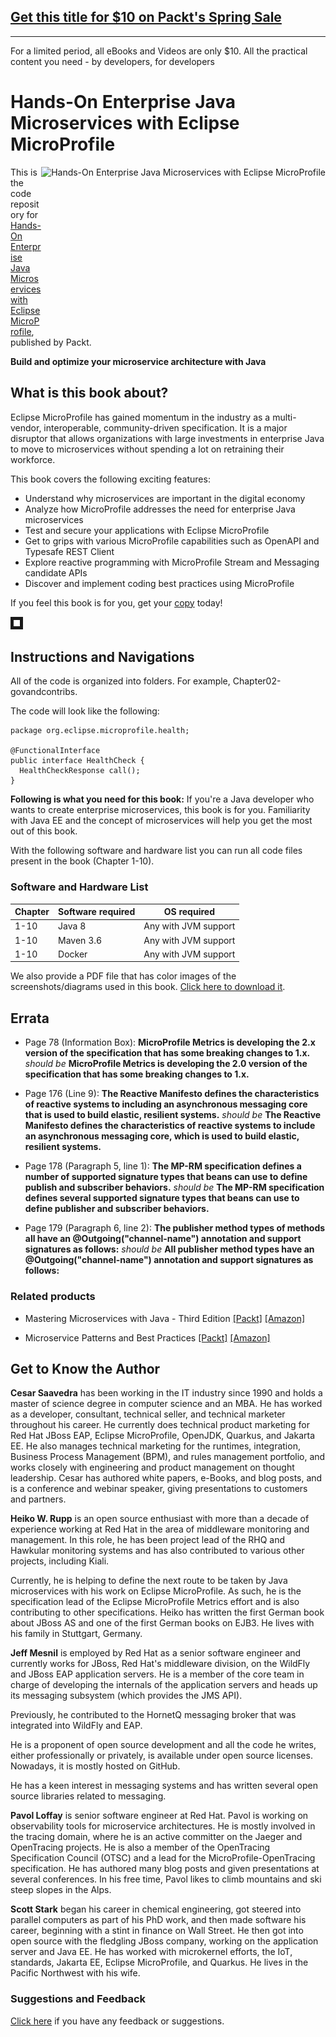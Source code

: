 ## [Get this title for $10 on Packt's Spring Sale](https://www.packt.com/B13917?utm_source=github&utm_medium=packt-github-repo&utm_campaign=spring_10_dollar_2022)
-----
For a limited period, all eBooks and Videos are only $10. All the practical content you need \- by developers, for developers

# Hands-On Enterprise Java Microservices with Eclipse MicroProfile 

<a href="https://www.packtpub.com/web-development/hands-on-enterprise-java-microservices-with-eclipse-microprofile?utm_source=github&utm_medium=repository&utm_campaign=9781838643102"><img src="https://www.packtpub.com/media/catalog/product/cache/e4d64343b1bc593f1c5348fe05efa4a6/9/7/9781838643102-original.jpeg" alt="Hands-On Enterprise Java Microservices with Eclipse MicroProfile " height="256px" align="right"></a>

This is the code repository for [Hands-On Enterprise Java Microservices with Eclipse MicroProfile](https://www.packtpub.com/web-development/hands-on-enterprise-java-microservices-with-eclipse-microprofile?utm_source=github&utm_medium=repository&utm_campaign=9781838643102), published by Packt.

**Build and optimize your microservice architecture with Java**

## What is this book about?
Eclipse MicroProfile has gained momentum in the industry as a multi-vendor, interoperable, community-driven specification. It is a major disruptor that allows organizations with large investments in enterprise Java to move to microservices without spending a lot on retraining their workforce.


This book covers the following exciting features:
* Understand why microservices are important in the digital economy 
* Analyze how MicroProfile addresses the need for enterprise Java microservices 
* Test and secure your applications with Eclipse MicroProfile 
* Get to grips with various MicroProfile capabilities such as OpenAPI and Typesafe REST Client 
* Explore reactive programming with MicroProfile Stream and Messaging candidate APIs 
* Discover and implement coding best practices using MicroProfile

If you feel this book is for you, get your [copy](https://www.amazon.com/dp/1838643109) today!

<a href="https://www.packtpub.com/?utm_source=github&utm_medium=banner&utm_campaign=GitHubBanner"><img src="https://raw.githubusercontent.com/PacktPublishing/GitHub/master/GitHub.png" 
alt="https://www.packtpub.com/" border="5" /></a>

## Instructions and Navigations
All of the code is organized into folders. For example, Chapter02-govandcontribs.

The code will look like the following:
```
package org.eclipse.microprofile.health;

@FunctionalInterface
public interface HealthCheck {
  HealthCheckResponse call();
}
```

**Following is what you need for this book:**
If you're a Java developer who wants to create enterprise microservices, this book is for you. Familiarity with Java EE and the concept of microservices will help you get the most out of this book.	

With the following software and hardware list you can run all code files present in the book (Chapter 1-10).
### Software and Hardware List
| Chapter | Software required | OS required |
| -------- | ------------------------------------ | ----------------------------------- |
| 1-10 | Java 8 | Any with JVM support |
| 1-10 | Maven 3.6 | Any with JVM support |
| 1-10 | Docker | Any with JVM support |

We also provide a PDF file that has color images of the screenshots/diagrams used in this book. [Click here to download it](https://static.packt-cdn.com/downloads/9781838643102_ColorImages.pdf).

## Errata
* Page 78 (Information Box): **MicroProfile Metrics is developing the 2.x version of the specification that has some breaking changes to 1.x.** _should be_ **MicroProfile Metrics is developing the 2.0 version of the specification that has some breaking changes to 1.x.**

* Page 176 (Line 9): **The Reactive Manifesto defines the characteristics of reactive systems to including an asynchronous messaging core that is used to build elastic, resilient systems.** _should be_ **The Reactive Manifesto defines the characteristics of reactive systems to include an asynchronous messaging core, which is used to build elastic, resilient systems.**

* Page 178 (Paragraph 5, line 1): **The MP-RM specification defines a number of supported signature types that beans can use to define publish and subscriber behaviors.** _should be_ **The MP-RM specification defines several supported signature types that beans can use to define publisher and subscriber behaviors.**

* Page 179 (Paragraph 6, line 2): **The publisher method types of methods all have an @Outgoing("channel-name") annotation and support signatures as follows:** _should be_ **All  publisher method types have an @Outgoing("channel-name") annotation and support signatures as follows:**

### Related products
* Mastering Microservices with Java - Third Edition  [[Packt]](https://www.packtpub.com/application-development/mastering-microservices-java-third-edition?utm_source=github&utm_medium=repository&utm_campaign=9781789530728) [[Amazon]](https://www.amazon.com/dp/1785285173)

* Microservice Patterns and Best Practices  [[Packt]](https://www.packtpub.com/application-development/microservice-patterns-and-best-practices?utm_source=github&utm_medium=repository&utm_campaign=9781788474030) [[Amazon]](https://www.amazon.com/dp/1788474031)

## Get to Know the Author
**Cesar Saavedra**
has been working in the IT industry since 1990 and holds a master of science degree in computer science and an MBA. He has worked as a developer, consultant, technical seller, and technical marketer throughout his career. He currently does technical product marketing for Red Hat JBoss EAP, Eclipse MicroProfile, OpenJDK, Quarkus, and Jakarta EE. He also manages technical marketing for the runtimes, integration, Business Process Management (BPM), and rules management portfolio, and works closely with engineering and product management on thought leadership. Cesar has authored white papers, e-Books, and blog posts, and is a conference and webinar speaker, giving presentations to customers and partners.

**Heiko W. Rupp**
is an open source enthusiast with more than a decade of experience working at Red Hat in the area of middleware monitoring and management. In this role, he has been project lead of the RHQ and Hawkular monitoring systems and has also contributed to various other projects, including Kiali.

Currently, he is helping to define the next route to be taken by Java microservices with his work on Eclipse MicroProfile. As such, he is the specification lead of the Eclipse MicroProfile Metrics effort and is also contributing to other specifications. Heiko has written the first German book about JBoss AS and one of the first German books on EJB3. He lives with his family in Stuttgart, Germany.

**Jeff Mesnil**
is employed by Red Hat as a senior software engineer and currently works for JBoss, Red Hat's middleware division, on the WildFly and JBoss EAP application servers. He is a member of the core team in charge of developing the internals of the application servers and heads up its messaging subsystem (which provides the JMS API).

Previously, he contributed to the HornetQ messaging broker that was integrated into WildFly and EAP.

He is a proponent of open source development and all the code he writes, either professionally or privately, is available under open source licenses. Nowadays, it is mostly hosted on GitHub.

He has a keen interest in messaging systems and has written several open source libraries related to messaging.

**Pavol Loffay**
is senior software engineer at Red Hat. Pavol is working on observability tools for microservice architectures. He is mostly involved in the tracing domain, where he is an active committer on the Jaeger and OpenTracing projects. He is also a member of the OpenTracing Specification Council (OTSC) and a lead for the MicroProfile-OpenTracing specification. He has authored many blog posts and given presentations at several conferences. In his free time, Pavol likes to climb mountains and ski steep slopes in the Alps.

**Scott Stark**
began his career in chemical engineering, got steered into parallel computers as part of his PhD work, and then made software his career, beginning with a stint in finance on Wall Street. He then got into open source with the fledgling JBoss company, working on the application server and Java EE. He has worked with microkernel efforts, the IoT, standards, Jakarta EE, Eclipse MicroProfile, and Quarkus. He lives in the Pacific Northwest with his wife.

### Suggestions and Feedback
[Click here](https://docs.google.com/forms/d/e/1FAIpQLSdy7dATC6QmEL81FIUuymZ0Wy9vH1jHkvpY57OiMeKGqib_Ow/viewform) if you have any feedback or suggestions.


